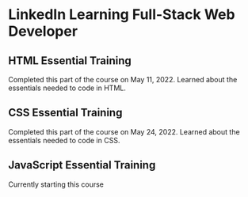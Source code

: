 # LinkedIn Learning Full-Stack Web Developer 

## HTML Essential Training
Completed this part of the course on May 11, 2022. Learned about the essentials needed to code in HTML.

## CSS Essential Training
Completed this part of the course on May 24, 2022. Learned about the essentials needed to code in CSS.

## JavaScript Essential Training
Currently starting this course

